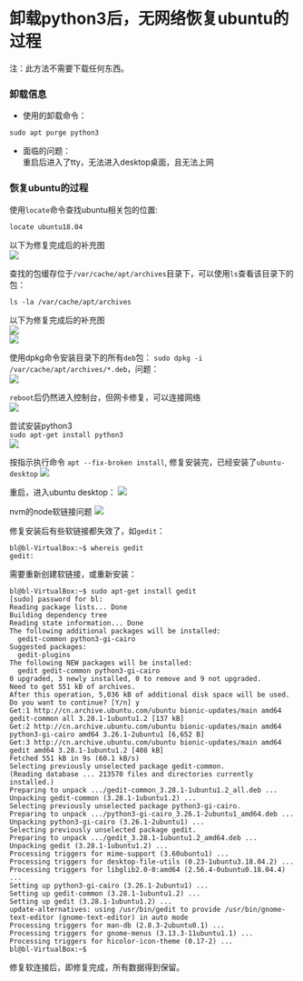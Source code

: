 # 卸载python3后，无网络恢复ubuntu的过程
注：此方法不需要下载任何东西。   


### 卸载信息
- 使用的卸载命令：  
```
sudo apt purge python3
```

- 面临的问题：  
重启后进入了tty，无法进入desktop桌面，且无法上网

  
### 恢复ubuntu的过程

使用`locate`命令查找ubuntu相关包的位置: 
```
locate ubuntu18.04
```
以下为修复完成后的补充图  
[![](https://github.com/zi-l/zi-l.github.io/blob/master/images/ubuntu/issues/search-ubuntu-archives.png)](https://github.com/zi-l/zi-l.github.io/blob/master/images/ubuntu/issues/search-ubuntu-archives.png)


查找的包缓存位于`/var/cache/apt/archives`目录下，可以使用`ls`查看该目录下的包：
```
ls -la /var/cache/apt/archives
```
以下为修复完成后的补充图  
[![](https://github.com/zi-l/zi-l.github.io/blob/master/images/ubuntu/issues/list-ubuntu-archives.png)](https://github.com/zi-l/zi-l.github.io/blob/master/images/ubuntu/issues/list-ubuntu-archives.png)   
[![](https://github.com/zi-l/zi-l.github.io/blob/master/images/ubuntu/issues/list-ubuntu-archives-ubuntu-packages.png)](https://github.com/zi-l/zi-l.github.io/blob/master/images/ubuntu/issues/list-ubuntu-archives-ubuntu-packages.png)

使用dpkg命令安装目录下的所有`deb`包：
`sudo dpkg -i /var/cache/apt/archives/*.deb`，问题：   
[![](https://github.com/zi-l/zi-l.github.io/blob/master/images/ubuntu/issues/dpkg-install-deb-binary.png)](https://github.com/zi-l/zi-l.github.io/blob/master/images/ubuntu/issues/dpkg-install-deb-binary.png)

`reboot`后仍然进入控制台，但网卡修复，可以连接网络  
[![](https://github.com/zi-l/zi-l.github.io/blob/master/images/ubuntu/issues/reboot-after-deb-being-installed.png)](https://github.com/zi-l/zi-l.github.io/blob/master/images/ubuntu/issues/reboot-after-deb-being-installed.png)


尝试安装python3  
`sudo apt-get install python3`  
[![](https://github.com/zi-l/zi-l.github.io/blob/master/images/ubuntu/issues/tried-to-install-python3.png)](https://github.com/zi-l/zi-l.github.io/blob/master/images/ubuntu/issues/tried-to-install-python3.png)

按指示执行命令
`apt --fix-broken install`, 修复安装完，已经安装了`ubuntu-desktop`
[![](https://github.com/zi-l/zi-l.github.io/blob/master/images/ubuntu/issues/fix-broken-install.png)](https://github.com/zi-l/zi-l.github.io/blob/master/images/ubuntu/issues/fix-broken-install.png)

重启，进入ubuntu desktop：
[![](https://github.com/zi-l/zi-l.github.io/blob/master/images/ubuntu/issues/enter-gui.png)](https://github.com/zi-l/zi-l.github.io/blob/master/images/ubuntu/issues/enter-gui.png)

nvm的node软链接问题
[![](https://github.com/zi-l/zi-l.github.io/blob/master/images/ubuntu/issues/nvm-link-issue-with-node.png)](https://github.com/zi-l/zi-l.github.io/blob/master/images/ubuntu/issues/nvm-link-issue-with-node.png)


修复安装后有些软链接都失效了，如`gedit`：
```
bl@bl-VirtualBox:~$ whereis gedit
gedit:
```
需要重新创建软链接，或重新安装：
```
bl@bl-VirtualBox:~$ sudo apt-get install gedit
[sudo] password for bl: 
Reading package lists... Done
Building dependency tree       
Reading state information... Done
The following additional packages will be installed:
  gedit-common python3-gi-cairo
Suggested packages:
  gedit-plugins
The following NEW packages will be installed:
  gedit gedit-common python3-gi-cairo
0 upgraded, 3 newly installed, 0 to remove and 9 not upgraded.
Need to get 551 kB of archives.
After this operation, 5,036 kB of additional disk space will be used.
Do you want to continue? [Y/n] y
Get:1 http://cn.archive.ubuntu.com/ubuntu bionic-updates/main amd64 gedit-common all 3.28.1-1ubuntu1.2 [137 kB]
Get:2 http://cn.archive.ubuntu.com/ubuntu bionic-updates/main amd64 python3-gi-cairo amd64 3.26.1-2ubuntu1 [6,652 B]
Get:3 http://cn.archive.ubuntu.com/ubuntu bionic-updates/main amd64 gedit amd64 3.28.1-1ubuntu1.2 [408 kB]
Fetched 551 kB in 9s (60.1 kB/s)                                               
Selecting previously unselected package gedit-common.
(Reading database ... 213570 files and directories currently installed.)
Preparing to unpack .../gedit-common_3.28.1-1ubuntu1.2_all.deb ...
Unpacking gedit-common (3.28.1-1ubuntu1.2) ...
Selecting previously unselected package python3-gi-cairo.
Preparing to unpack .../python3-gi-cairo_3.26.1-2ubuntu1_amd64.deb ...
Unpacking python3-gi-cairo (3.26.1-2ubuntu1) ...
Selecting previously unselected package gedit.
Preparing to unpack .../gedit_3.28.1-1ubuntu1.2_amd64.deb ...
Unpacking gedit (3.28.1-1ubuntu1.2) ...
Processing triggers for mime-support (3.60ubuntu1) ...
Processing triggers for desktop-file-utils (0.23-1ubuntu3.18.04.2) ...
Processing triggers for libglib2.0-0:amd64 (2.56.4-0ubuntu0.18.04.4) ...
Setting up python3-gi-cairo (3.26.1-2ubuntu1) ...
Setting up gedit-common (3.28.1-1ubuntu1.2) ...
Setting up gedit (3.28.1-1ubuntu1.2) ...
update-alternatives: using /usr/bin/gedit to provide /usr/bin/gnome-text-editor (gnome-text-editor) in auto mode
Processing triggers for man-db (2.8.3-2ubuntu0.1) ...
Processing triggers for gnome-menus (3.13.3-11ubuntu1.1) ...
Processing triggers for hicolor-icon-theme (0.17-2) ...
bl@bl-VirtualBox:~$ 
```
修复软连接后，即修复完成，所有数据得到保留。
